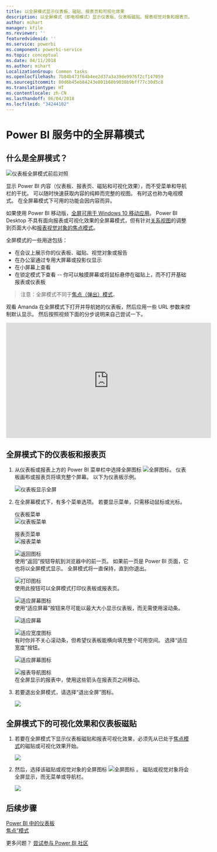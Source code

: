 ```yaml
---
title: 以全屏模式显示仪表板、磁贴、报表页和可视化效果
description: 以全屏模式（即电视模式）显示仪表板、仪表板磁贴、报表视觉对象和报表页。
author: mihart
manager: kfile
ms.reviewer: ''
featuredvideoid: ''
ms.service: powerbi
ms.component: powerbi-service
ms.topic: conceptual
ms.date: 04/11/2018
ms.author: mihart
LocalizationGroup: Common tasks
ms.openlocfilehash: 7b84b473f64b4ee2d37a3a39de9976f2cf147059
ms.sourcegitcommit: 80d6b45eb84243e801b60b9038b9bff77c30d5c8
ms.translationtype: HT
ms.contentlocale: zh-CN
ms.lasthandoff: 06/04/2018
ms.locfileid: "34244102"
---
```

# <a name="full-screen-mode-in-power-bi-service"></a>Power BI 服务中的全屏幕模式
## <a name="what-is-full-screen-mode"></a>什么是全屏模式？
![仪表板全屏模式前后对照](media/service-fullscreen-mode/power-bi-full-screen-comparison.png)

显示 Power BI 内容（仪表板、报表页、磁贴和可视化效果），而不受菜单和导航栏的干扰。  可以随时快速获取内容的纯粹而完整的视图。 有时这也称为电视模式。 在全屏幕模式下可用的功能会因内容而异。 

如果使用 Power BI 移动版，[全屏可用于 Windows 10 移动应用](mobile-windows-10-app-presentation-mode.md)。 Power BI Desktop 不具有面向报表或可视化效果的全屏幕模式，但有针对[关系视图](desktop-report-view.md)的调整到页面大小和[报表视觉对象的焦点模式](service-focus-mode.md)。

 

全屏模式的一些用途包括：

* 在会议上展示你的仪表板、磁贴、视觉对象或报告
* 在办公室通过专用大屏幕或投影仪显示
* 在小屏幕上查看
* 在锁定模式下查看 -- 你可以触摸屏幕或将鼠标悬停在磁贴上，而不打开基础报表或仪表板

> 注意：全屏模式不同于[焦点（弹出）模式](service-focus-mode.md)。
> 
> 

观看 Amanda 在全屏模式下打开并导航她的仪表板，然后应用一些 URL 参数来控制默认显示。 然后按照视频下面的分步说明来自己尝试一下。

<iframe width="560" height="315" src="https://www.youtube.com/embed/c31gZkyvC54" frameborder="0" allowfullscreen></iframe>

## <a name="dashboards-and-report-pages-in-full-screen-mode"></a>全屏模式下的仪表板和报表页
1. 从仪表板或报表上方的 Power BI 菜单栏中选择全屏图标 ![全屏图标](media/service-fullscreen-mode/power-bi-full-screen-icon.png)。 仪表板画布或报表页将填充整个屏幕。 以下为仪表板示例。
   
      ![仪表板显示全屏](media/service-fullscreen-mode/power-bi-dash-full-screen.png)
2. 在全屏幕模式下，有多个菜单选项。  若要显示菜单，只需移动鼠标或光标。 
   
     仪表板菜单    
     ![仪表板菜单](media/service-fullscreen-mode/power-bi-full-screen-menu-dashboard.png)    
   
     报表页菜单    
    ![报表菜单](media/service-fullscreen-mode/power-bi-report-menu.png)    
   
    ![返回图标](media/service-fullscreen-mode/power-bi-back-icon.png)    
    使用“返回”按钮导航到浏览器中的前一页。 如果前一页是 Power BI 页面，它也将以全屏模式显示。  全屏模式将一直保持，直到你退出。
   
    ![打印图标](media/service-fullscreen-mode/power-bi-print-icon.png)    
    使用此按钮可以全屏模式打印仪表板或报表页。 
   
    ![适应屏幕图标](media/service-fullscreen-mode/power-bi-fit-to-width.png)    
    使用“适应屏幕”按钮来尽可能以最大大小显示仪表板，而无需使用滚动条。     
   
    ![适应屏幕](media/service-fullscreen-mode/power-bi-fit-screen.png)
   
    ![适应宽度图标](media/service-fullscreen-mode/power-bi-fit-width.png)       
    有时你并不关心滚动条，但希望仪表板能横向填充整个可用空间。 选择“适应宽度”按钮。    
   
    ![适应屏幕图标](media/service-fullscreen-mode/power-bi-fit-to-width-new.png)
   
    ![报表导航图标](media/service-fullscreen-mode/power-bi-report-nav2.png)       
    在全屏显示的报表中，使用这些箭头在报表页之间移动。    
3. 若要退出全屏模式，请选择“退出全屏”图标。
   
      ![](media/service-fullscreen-mode/exit-fullscreen-new.png)

## <a name="visualizations-and-dashboard-tiles-in-full-screen-mode"></a>全屏模式下的可视化效果和仪表板磁贴
1. 若要在全屏模式下显示仪表板磁贴和报表可视化效果，必须先从已处于[焦点模式](service-focus-mode.md)的磁贴或可视化效果开始。 
   
    ![](media/service-fullscreen-mode/power-bi-focus3.png)
2. 然后，选择该磁贴或视觉对象的全屏图标 ![全屏图标](media/service-fullscreen-mode/power-bi-full-screen-icon.png)  。 磁贴或视觉对象将会全屏显示，而无菜单或导航栏。
   
    ![](media/service-fullscreen-mode/power-bi-fullscreen.png)

## <a name="next-steps"></a>后续步骤
[Power BI 中的仪表板](service-dashboards.md)  
[焦点”模式](service-focus-mode.md)    

更多问题？ [尝试参与 Power BI 社区](http://community.powerbi.com/)

